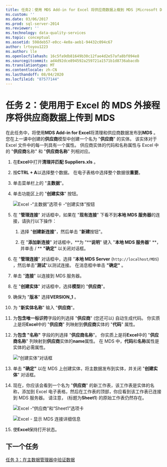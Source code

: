 ```yaml
---
title: 任务2：使用 MDS Add-in for Excel 将供应商数据上载到 MDS |Microsoft Docs
ms.custom: ''
ms.date: 03/06/2017
ms.prod: sql-server-2014
ms.reviewer: ''
ms.technology: data-quality-services
ms.topic: conceptual
ms.assetid: 598deb57-e0cc-4e0a-aeb1-94432c094c67
author: lrtoyou1223
ms.author: lle
ms.openlocfilehash: 16c5fa9db81649b30c12fae4d2e57afa8bf094e8
ms.sourcegitcommit: ad4d92dce894592a259721a1571b1d8736abacdb
ms.translationtype: MT
ms.contentlocale: zh-CN
ms.lasthandoff: 08/04/2020
ms.locfileid: "87577144"
---
```

# <a name="task-2-uploading-supplier-data-to-mds-using-mds-add-in-for-excel"></a>任务 2：使用用于 Excel 的 MDS 外接程序将供应商数据上传到 MDS
  在此任务中，将使用**MDS Add-in for Excel**将清理和供应商数据发布到**MDS** 。 您在上一课中创建的**供应商**模型中创建一个名为 "**供应商**" 的实体。 该实体对于 Excel 文件中的每一列具有一个属性。 供应商实体的代码和名称属性与 Excel 中的 "**供应商**名称" 和 "**供应商名称**" 列相对应。  
  
1.  在**Excel**中打开**清理并匹配 Suppliers.xls** 。  
  
2.  按**CTRL + A**以选择整个数据。 在电子表格中选择整个数据很**重要**。  
  
3.  单击菜单栏上的 "**主数据**"。  
  
4.  单击功能区上的 "**创建实体**" 按钮。  
  
     ![Excel -“主数据”选项卡 -“创建实体”按钮](../../2014/tutorials/media/et-ulingsdtomdsusingmdsaddinforexcel-01.jpg "Excel -“主数据”选项卡 -“创建实体”按钮")  
  
5.  在 "**管理连接**" 对话框中，如果在 "**现有连接**" 下看不到**本地 MDS 服务器**的连接，请执行以下操作：  
  
    1.  选择 "**创建新连接**"，然后单击 "**新建**按钮"。  
  
    2.  在 "**添加新连接**" 对话框中，**为 "****说明**" 键入 "**本地 MDS 服务器**" **，并单击 \/ ** **"确定"** 以关闭对话框。  
  
6.  在 "**管理连接**" 对话框中，选择 "**本地 MDS Server** (`http://localhost/MDS`) ，然后单击"**测试**"以测试连接。 在消息框中单击 **"确定"** 。  
  
7.  单击 "**连接**" 以连接到 MDS 服务器。  
  
8.  在 "**创建实体**" 对话框中，选择**模型**的 "**供应商**"。  
  
9. 确保为 "**版本**" 选择**VERSION_1** 。  
  
10. 为 "**新实体名称**" 输入 "**供应商**"。  
  
11. 为**包含唯一标识符**字段的列选择 "**供应商**" (您还可以) 自动生成代码。 你实质上是将**Excel**中的 "**供应商**" 列映射到**供应商**实体的 "**代码**" 属性。  
  
12. 为**包含 "名称"** 字段的列选择 "**供应商名称**"。 你实质上是将**Excel**中的 "**供应商名称**" 列映射到**供应商**实体的**name**属性。 在 MDS 中，**代码**和**名称**属性是实体的必需属性。  
  
     ![“创建实体”对话框](../../2014/tutorials/media/et-ulingsdtomdsusingmdsaddinforexcel-02.jpg "“创建实体”对话框")  
  
13. 单击 **"确定"** 以在 MDS 上创建实体，将主数据发布到实体，并关闭 "**创建实体**" 对话框。  
  
14. 现在，你应该会看到一个名为 "**供应商**" 的新工作表，该工作表是实体的名称，添加到 Excel 电子表格，然后在工作表的顶部，你应看到该工作表已连接到 MDS 服务器。 请注意， (标题为**Sheet1**) 的原始工作表仍然存在。  
  
     ![Excel -“供应商”和“Sheet1”选项卡](../../2014/tutorials/media/et-ulingsdtomdsusingmdsaddinforexcel-03.jpg "Excel -“供应商”和“Sheet1”选项卡")  
  
     ![Excel - 显示 MDS 连接详细信息](../../2014/tutorials/media/et-ulingsdtomdsusingmdsaddinforexcel-04.jpg "Excel - 显示 MDS 连接详细信息")  
  
15. 使**Excel**保持打开状态。  
  
## <a name="next-task"></a>下一个任务  
 [任务 3：在主数据管理器中验证数据](../../2014/tutorials/task-3-verifying-the-data-in-master-data-manager.md)  
  
  
